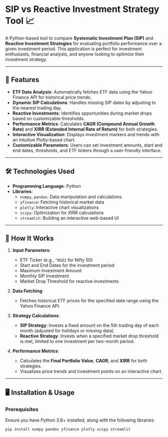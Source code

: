 # SIP vs Reactive Investment Strategy Tool 📈

A Python-based tool to compare **Systematic Investment Plan (SIP)** and **Reactive Investment Strategies** for evaluating portfolio performance over a given investment period. This application is perfect for investment enthusiasts, financial analysts, and anyone looking to optimize their investment strategy.

---

## 🚀 **Features**

- **ETF Data Analysis**: Automatically fetches ETF data using the Yahoo Finance API for historical price trends.
- **Dynamic SIP Calculations**: Handles missing SIP dates by adjusting to the nearest trading day.
- **Reactive Investments**: Identifies opportunities during market drops based on customizable thresholds.
- **Performance Metrics**: Calculates **CAGR (Compound Annual Growth Rate)** and **XIRR (Extended Internal Rate of Return)** for both strategies.
- **Interactive Visualization**: Displays investment markers and trends with an intuitive Plotly-based chart.
- **Customizable Parameters**: Users can set investment amounts, start and end dates, thresholds, and ETF tickers through a user-friendly interface.

---

## 🛠️ **Technologies Used**

- **Programming Language**: Python
- **Libraries**:
  - `numpy`, `pandas`: Data manipulation and calculations
  - `yfinance`: Fetching historical market data
  - `plotly`: Interactive chart visualizations
  - `scipy`: Optimization for XIRR calculations
  - `streamlit`: Building an interactive web-based UI

---

## 🔧 **How It Works**

1. **Input Parameters**:
   - ETF Ticker (e.g., `^NSEI` for Nifty 50)
   - Start and End Dates for the investment period
   - Maximum Investment Amount
   - Monthly SIP Investment
   - Market Drop Threshold for reactive investments

2. **Data Fetching**:
   - Fetches historical ETF prices for the specified date range using the Yahoo Finance API.

3. **Strategy Calculations**:
   - **SIP Strategy**: Invests a fixed amount on the 5th trading day of each month (adjusted for holidays or missing data).
   - **Reactive Strategy**: Invests when a specified market drop threshold is met, limited to one investment per two-month period.

4. **Performance Metrics**:
   - Calculates the **Final Portfolio Value**, **CAGR**, and **XIRR** for both strategies.
   - Visualizes price trends and investment points on an interactive chart.

---

## 🖥️ **Installation & Usage**

### Prerequisites
Ensure you have Python 3.8+ installed, along with the following libraries:
```bash
pip install numpy pandas yfinance plotly scipy streamlit

